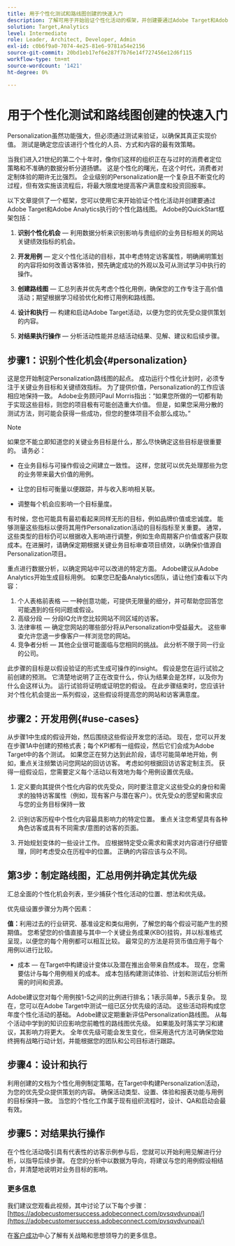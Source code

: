 ```yaml
---
title: 用于个性化测试和路线图创建的快速入门
description: 了解可用于开始验证个性化活动的框架，并创建要通过Adobe Target和Adobe Analytics执行的个性化路线图。
solution: Target,Analytics
level: Intermediate
role: Leader, Architect, Developer, Admin
exl-id: c0b6f9a0-7074-4e25-81e6-9781a54e2156
source-git-commit: 20bd1eb17ef6e287f7b76e14f727456e12d6f115
workflow-type: tm+mt
source-wordcount: '1421'
ht-degree: 0%

---
```


# 用于个性化测试和路线图创建的快速入门

Personalization虽然功能强大，但必须通过测试来验证，以确保其真正实现价值。 测试是确定您应该进行个性化的人员、方式和内容的最有效策略。

当我们进入21世纪的第二个十年时，像你们这样的组织正在与过时的消费者定位策略和不准确的数据分析分道扬镳。 这是个性化的曙光，在这个时代，消费者对定制体验的期许无比强烈。 企业级别的Personalization是一个复杂且不断变化的过程，但有效实施该流程后，将最大限度地提高客户满意度和投资回报率。

以下文章提供了一个框架，您可以使用它来开始验证个性化活动并创建要通过Adobe Target和Adobe Analytics执行的个性化路线图。 Adobe的QuickStart框架包括：

1. **识别个性化机会** — 利用数据分析来识别影响与贵组织的业务目标相关的网站关键绩效指标的机会。

1. **开发用例** — 定义个性化活动的目标，其中考虑特定访客属性，明确阐明策划的内容将如何改善访客体验，预先确定成功的外观以及可从测试学习中执行的操作。

1. **创建路线图** — 汇总列表并优先考虑个性化用例，确保您的工作专注于高价值活动；期望根据学习经验优化和修订用例和路线图。

1. **设计和执行** — 构建和启动Adobe Target活动，以便为您的优先受众提供策划的内容。

1. **对结果执行操作** — 分析活动性能并总结活动结果、见解、建议和后续步骤。

## 步骤1：识别个性化机会{#personalization}

这是您开始制定Personalization路线图的起点。 成功运行个性化计划时，必须专注于关键业务目标和关键绩效指标。 为了提供价值，Personalization的工作应该相应地保持一致。 Adobe业务顾问Paul Morris指出：“如果您所做的一切都有助于实现这些目标，则您的项目极有可能创造重大价值。 但是，如果您采用分散的测试方法，则可能会获得一些成功，但您的整体项目不会那么成功。”

>[!NOTE]
>
>如果您不能立即知道您的关键业务目标是什么，那么尽快确定这些目标是很重要的。 请务必：


* 在业务目标与可操作假设之间建立一致性。 这样，您就可以优先处理那些为您的业务带来最大价值的用例。

* 让您的目标可衡量以便跟踪，并与收入影响相关联。

* 调整每个机会应影响一个目标量度。

有时候，您也可能具有最初看起来同样无形的目标，例如品牌价值或忠诚度。 能够测量这些指标以便将其用作Personalization活动的目标指标至关重要。 通常，这些类型的目标仍可以根据收入影响进行调整，例如生命周期客户价值或客户获取成本。在进展时，请确保定期根据关键业务目标审查项目绩效，以确保价值源自Personalization项目。

重点进行数据分析，以确定网站中可以改进的特定方面。 Adobe建议从Adobe Analytics开始生成目标用例。 如果您已配备Analytics团队，请让他们查看以下内容：

1. 个人表格前表格 — 一种创意功能，可提供无限量的细分，并可帮助您回答您可能遇到的任何问题或假设。
1. 高级分段 — 分段IQ允许您比较网站不同区域的访客。
1. 法律审核 — 确定您网站的哪些部分将从Personalization中受益最大。 这些审查允许您退一步像客户一样浏览您的网站。
1. 竞争者分析 — 其他企业很可能面临与您相同的挑战。 此分析不限于同一行业的公司。

此步骤的目标是以假设验证的形式生成可操作的insight。 假设是您在运行试验之前创建的预测。 它清楚地说明了正在改变什么，你认为结果会是怎样，以及你为什么会这样认为。 运行试验将证明或证明您的假设。 在此步骤结束时，您应该针对个性化机会提出一系列假设，这些假设将提高您的网站和访客满意度。

## 步骤2：开发用例{#use-cases}

从步骤1中生成的假设开始，然后围绕这些假设开发您的活动。 现在，您可以开发在步骤1A中创建的预格式表；每个KPI都有一组假设，然后它们会成为Adobe Target中的各个测试。 如果您正在努力达到此阶段，请尽可能简单地开始，例如，重点关注频繁访问您网站的回访访客。 考虑如何根据回访访客定制主页。 获得一组假设后，您需要定义每个活动以有效地为每个用例设置优先级。

1. 定义要向其提供个性化内容的优先受众，同时要注意定义这些受众的身份和需求的独特访客属性（例如，现有客户与潜在客户）。优先受众的愿望和需求应与您的业务目标保持一致

1. 识别访客历程中个性化内容最具影响力的特定位置。 重点关注您希望具有各种角色访客或具有不同需求/意图的访客的页面。

1. 开始规划变体的一些设计工作。 应根据特定受众需求和需求对内容进行仔细管理，同时考虑受众在历程中的位置。 正确的内容应该与众不同。

## 第3步：制定路线图，汇总用例并确定其优先级

汇总全面的个性化机会列表，至少捕获个性化活动的位置、想法和优先级。

优先级设置步骤分为两个因素：

**值：**&#x200B;利用过去的行业研究、基准设定和类似用例，了解您的每个假设可能产生的预期值。 您希望您的价值直接与其中一个关键业务成果(KBO)挂钩，并以标准格式呈现，以便您的每个用例都可以相互比较。 最常见的方法是将货币值应用于每个用例以进行比较。

* 成本 — 在Target中构建设计变体以及潜在推出会带来自然成本。 现在，您需要估计与每个用例相关的成本。 成本包括构建测试体验、计划和测试后分析所需的时间和资源。

Adobe建议您对每个用例按1-5之间的比例进行排名；1表示简单，5表示复杂。 现在，您可以在Adobe Target中测试一组已区分优先级的活动。 这些活动将构成您年度个性化活动的基础。 Adobe建议定期重新评估Personalization路线图。 从每个活动中学到的知识应影响您前瞻性的路线图优先级。 如果能及时落实学习和建议，其影响力将更大。 全年优先级可能会发生变化，但采用迭代方法可确保您始终拥有战略行动计划，并能根据您的团队和公司目标进行跟踪。

## 步骤4：设计和执行

利用创建的文档为个性化用例制定策略，在Target中构建Personalization活动，为您的优先受众提供策划的内容。 确保活动类型、设置、体验和报表功能与用例的目标保持一致。 当您的个性化工作属于现有组织流程时，设计、QA和启动会最有效。

## 步骤5：对结果执行操作

在个性化活动吸引具有代表性的访客示例参与后，您就可以开始利用见解进行分析，以指导后续步骤。 在您的分析中以数据为导向，将建议与您的用例假设相结合，并清楚地说明对业务目标的影响。

### 更多信息

我们建议您观看此视频，其中讨论了以下每个步骤：[https://adobecustomersuccess.adobeconnect.com/pvsqvdvunpai/](https://adobecustomersuccess.adobeconnect.com/pvsqvdvunpai/)

在[客户成功](https://experienceleague.adobe.com/docs/customer-success/customer-success/overview.html?lang=zh-Hans)中心了解有关战略和思想领导力的更多信息。
